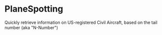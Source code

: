# PlaneSpotting
Quickly retrieve information on US-registered Civil Aircraft, based on the tail number (aka "N-Number")
